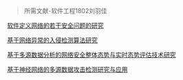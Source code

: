 > 所需文献-软件工程1802刘羽佳

[软件定义网络的若干安全问题的研究](http://kns.cnki.net/KCMS/detail/detail.aspx?dbcode=CDFD&dbname=CDFDLAST2018&filename=1018254804.nh&uid=WEEvREcwSlJHSldTTEYzU3EydDRPaFcvSkNTOXdkeWg1NXdQZmsxMEJHZz0=$9A4hF_YAuvQ5obgVAqNKPCYcEjKensW4IQMovwHtwkF4VYPoHbKxJw!!&v=MDQ5Mzk4ZVgxTHV4WVM3RGgxVDNxVHJXTTFGckNVUkxPZlp1UnFGeXZoVmIvTlZGMjZGckc5R3RuTXE1RWJQSVI=)

[基于网络异常的入侵检测算法研究](http://kns.cnki.net/KCMS/detail/detail.aspx?dbcode=CMFD&dbname=CMFD201701&filename=1017058878.nh&uid=WEEvREcwSlJHSldTTEYzU3EydDRPaFcvSkNTOXdkeWg1NXdQZmsxMEJHZz0=$9A4hF_YAuvQ5obgVAqNKPCYcEjKensW4IQMovwHtwkF4VYPoHbKxJw!!&v=MjUwNjdmWnVScUZ5dm1XN3ZKVkYyNkdiTzlGdG5McDVFYlBJUjhlWDFMdXhZUzdEaDFUM3FUcldNMUZyQ1VSTE8=)

[基于多源数据分析的网络安全整体态势与实时态势评估技术研究](http://kns.cnki.net/KCMS/detail/detail.aspx?dbcode=CMFD&dbname=CMFDTEMP&filename=1018259477.nh&uid=WEEvREcwSlJHSldTTEYzU3EydDRPaFcvSkNTOXdkeWg1NXdQZmsxMEJHZz0=$9A4hF_YAuvQ5obgVAqNKPCYcEjKensW4IQMovwHtwkF4VYPoHbKxJw!!&v=Mjk0OTVUcldNMUZyQ1VSTE9mWnVScUZ5dmdWYjNQVkYyNkZyRzlGOVhMcUpFYlBJUjhlWDFMdXhZUzdEaDFUM3E=)

[基于神经网络的多源数据攻击检测研究与应用](http://kns.cnki.net/KCMS/detail/detail.aspx?dbcode=CMFD&dbname=CMFD201802&filename=1018707957.nh&uid=WEEvREcwSlJHSldTTEYzU3EydDRPaFcvSkNTOXdkeWg1NXdQZmsxMEJHZz0=$9A4hF_YAuvQ5obgVAqNKPCYcEjKensW4IQMovwHtwkF4VYPoHbKxJw!!&v=MTc4Njl1UnFGeXZnVjczSVZGMjZGclM0R2RqSnFKRWJQSVI4ZVgxTHV4WVM3RGgxVDNxVHJXTTFGckNVUkxPZlo=)
